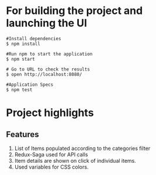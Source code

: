 # For building the project and launching the UI

```
#Install dependencies
$ npm install

#Run npm to start the application
$ npm start 

# Go to URL to check the results
$ open http://localhost:8080/

#Application Specs
$ npm test

```

# Project highlights

## Features

1. List of Items populated according to the categories filter
2. Redux-Saga used for API calls
3. Item details are shown on click of individual items.
4. Used variables for CSS colors.
